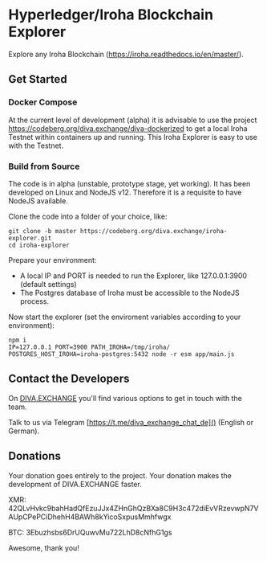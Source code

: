 # Hyperledger/Iroha Blockchain Explorer

Explore any Iroha Blockchain (https://iroha.readthedocs.io/en/master/).

## Get Started 

### Docker Compose

At the current level of development (alpha) it is advisable to use the project https://codeberg.org/diva.exchange/diva-dockerized to get a local Iroha Testnet within containers up and running. This Iroha Explorer is easy to use with the Testnet.

### Build from Source

The code is in alpha (unstable, prototype stage, yet working). It has been developed on Linux and NodeJS v12.
Therefore it is a requisite to have NodeJS available.

Clone the code into a folder of your choice, like:

```
git clone -b master https://codeberg.org/diva.exchange/iroha-explorer.git
cd iroha-explorer
```

Prepare your environment:

* A local IP and PORT is needed to run the Explorer, like 127.0.0.1:3900 (default settings)
* The Postgres database of Iroha must be accessible to the NodeJS process.

Now start the explorer (set the enviroment variables according to your environment):
```
npm i
IP=127.0.0.1 PORT=3900 PATH_IROHA=/tmp/iroha/ POSTGRES_HOST_IROHA=iroha-postgres:5432 node -r esm app/main.js
```

## Contact the Developers

On [DIVA.EXCHANGE](https://www.diva.exchange) you'll find various options to get in touch with the team. 

Talk to us via Telegram [https://t.me/diva_exchange_chat_de]() (English or German).

## Donations

Your donation goes entirely to the project. Your donation makes the development of DIVA.EXCHANGE faster.

XMR: 42QLvHvkc9bahHadQfEzuJJx4ZHnGhQzBXa8C9H3c472diEvVRzevwpN7VAUpCPePCiDhehH4BAWh8kYicoSxpusMmhfwgx

BTC: 3Ebuzhsbs6DrUQuwvMu722LhD8cNfhG1gs

Awesome, thank you!
